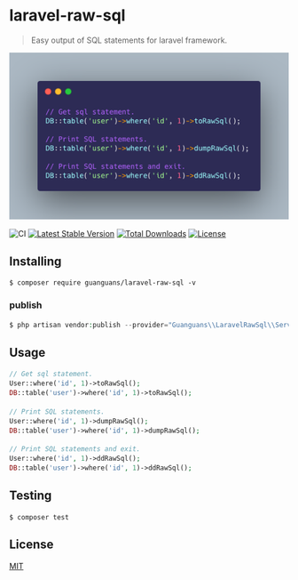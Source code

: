 # laravel-raw-sql

> Easy output of SQL statements for laravel framework.

<p align="center"><img src="./docs/usage.png"></p>

![CI](https://github.com/guanguans/laravel-raw-sql/workflows/CI/badge.svg)
[![Latest Stable Version](https://poser.pugx.org/guanguans/laravel-raw-sql/v)](//packagist.org/packages/guanguans/laravel-raw-sql)
[![Total Downloads](https://poser.pugx.org/guanguans/laravel-raw-sql/downloads)](//packagist.org/packages/guanguans/laravel-raw-sql)
[![License](https://poser.pugx.org/guanguans/laravel-raw-sql/license)](//packagist.org/packages/guanguans/laravel-raw-sql)

## Installing

``` shell
$ composer require guanguans/laravel-raw-sql -v
```

### publish

```php
$ php artisan vendor:publish --provider="Guanguans\\LaravelRawSql\\ServiceProvider"
```

## Usage

``` php
// Get sql statement.
User::where('id', 1)->toRawSql();
DB::table('user')->where('id', 1)->toRawSql();

// Print SQL statements.
User::where('id', 1)->dumpRawSql();
DB::table('user')->where('id', 1)->dumpRawSql();

// Print SQL statements and exit.
User::where('id', 1)->ddRawSql();
DB::table('user')->where('id', 1)->ddRawSql();
```

## Testing

``` shell
$ composer test
```

## License

[MIT](LICENSE)
